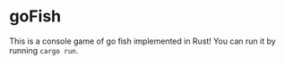 # goFish
This is a console game of go fish implemented in Rust! You can run it by running `cargo run`. 
